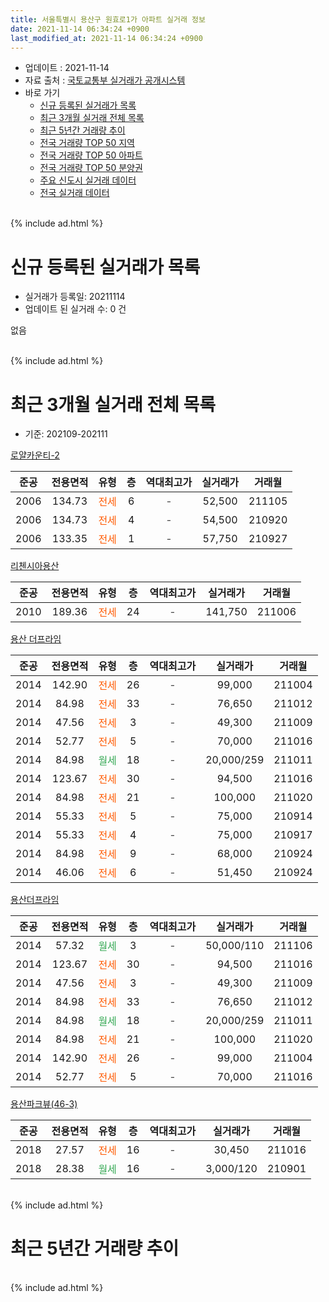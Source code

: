 ```yaml
---
title: 서울특별시 용산구 원효로1가 아파트 실거래 정보
date: 2021-11-14 06:34:24 +0900
last_modified_at: 2021-11-14 06:34:24 +0900
---
```


* 업데이트 : 2021-11-14
* 자료 출처 : [국토교통부 실거래가 공개시스템](http://rt.molit.go.kr)
* 바로 가기
    * [신규 등록된 실거래가 목록](#신규-등록된-실거래가-목록)
    * [최근 3개월 실거래 전체 목록](#최근-3개월-실거래-전체-목록)
    * [최근 5년간 거래량 추이](#최근-5년간-거래량-추이)
    * [전국 거래량 TOP 50 지역](https://inasie.github.io/apt-trade-info/최근-3개월-전국에서-가장-거래가-많이-발생한-지역)
    * [전국 거래량 TOP 50 아파트](https://inasie.github.io/apt-trade-info/최근-3개월-전국에서-가장-거래가-많이-발생한-아파트)
    * [전국 거래량 TOP 50 분양권](https://inasie.github.io/apt-trade-info/최근-3개월-전국에서-가장-거래가-많이-발생한-분양권)
    * [주요 신도시 실거래 데이터](https://inasie.github.io/apt-trade-info/주요-신도시)
    * [전국 실거래 데이터](https://inasie.github.io/apt-trade-info/전국)
<br>
{% include ad.html %}
<br>

# 신규 등록된 실거래가 목록
* 실거래가 등록일: 20211114
* 업데이트 된 실거래 수: 0 건

없음

<br>
{% include ad.html %}
<br>

# 최근 3개월 실거래 전체 목록
* 기준: 202109-202111


[로얄카운티-2](https://search.naver.com/search.naver?query=%EC%84%9C%EC%9A%B8%ED%8A%B9%EB%B3%84%EC%8B%9C+%EC%9A%A9%EC%82%B0%EA%B5%AC+%EC%9B%90%ED%9A%A8%EB%A1%9C1%EA%B0%80+%EB%A1%9C%EC%96%84%EC%B9%B4%EC%9A%B4%ED%8B%B0-2)

|준공|전용면적|유형|층|역대최고가|실거래가|거래월|
|:---:|:---:|:---:|:---:|:---:|:---:|:---:|
|2006|134.73|<span style="color:#ff5a00">전세</span>|6|<span style="color:#444444">-</span>|52,500|211105|
|2006|134.73|<span style="color:#ff5a00">전세</span>|4|<span style="color:#444444">-</span>|54,500|210920|
|2006|133.35|<span style="color:#ff5a00">전세</span>|1|<span style="color:#444444">-</span>|57,750|210927|

[리첸시아용산](https://search.naver.com/search.naver?query=%EC%84%9C%EC%9A%B8%ED%8A%B9%EB%B3%84%EC%8B%9C+%EC%9A%A9%EC%82%B0%EA%B5%AC+%EC%9B%90%ED%9A%A8%EB%A1%9C1%EA%B0%80+%EB%A6%AC%EC%B2%B8%EC%8B%9C%EC%95%84%EC%9A%A9%EC%82%B0)

|준공|전용면적|유형|층|역대최고가|실거래가|거래월|
|:---:|:---:|:---:|:---:|:---:|:---:|:---:|
|2010|189.36|<span style="color:#ff5a00">전세</span>|24|<span style="color:#444444">-</span>|141,750|211006|

[용산 더프라임](https://search.naver.com/search.naver?query=%EC%84%9C%EC%9A%B8%ED%8A%B9%EB%B3%84%EC%8B%9C+%EC%9A%A9%EC%82%B0%EA%B5%AC+%EC%9B%90%ED%9A%A8%EB%A1%9C1%EA%B0%80+%EC%9A%A9%EC%82%B0+%EB%8D%94%ED%94%84%EB%9D%BC%EC%9E%84)

|준공|전용면적|유형|층|역대최고가|실거래가|거래월|
|:---:|:---:|:---:|:---:|:---:|:---:|:---:|
|2014|142.90|<span style="color:#ff5a00">전세</span>|26|<span style="color:#444444">-</span>|99,000|211004|
|2014|84.98|<span style="color:#ff5a00">전세</span>|33|<span style="color:#444444">-</span>|76,650|211012|
|2014|47.56|<span style="color:#ff5a00">전세</span>|3|<span style="color:#444444">-</span>|49,300|211009|
|2014|52.77|<span style="color:#ff5a00">전세</span>|5|<span style="color:#444444">-</span>|70,000|211016|
|2014|84.98|<span style="color:#34a853">월세</span>|18|<span style="color:#444444">-</span>|20,000/259|211011|
|2014|123.67|<span style="color:#ff5a00">전세</span>|30|<span style="color:#444444">-</span>|94,500|211016|
|2014|84.98|<span style="color:#ff5a00">전세</span>|21|<span style="color:#444444">-</span>|100,000|211020|
|2014|55.33|<span style="color:#ff5a00">전세</span>|5|<span style="color:#444444">-</span>|75,000|210914|
|2014|55.33|<span style="color:#ff5a00">전세</span>|4|<span style="color:#444444">-</span>|75,000|210917|
|2014|84.98|<span style="color:#ff5a00">전세</span>|9|<span style="color:#444444">-</span>|68,000|210924|
|2014|46.06|<span style="color:#ff5a00">전세</span>|6|<span style="color:#444444">-</span>|51,450|210924|

[용산더프라임](https://search.naver.com/search.naver?query=%EC%84%9C%EC%9A%B8%ED%8A%B9%EB%B3%84%EC%8B%9C+%EC%9A%A9%EC%82%B0%EA%B5%AC+%EC%9B%90%ED%9A%A8%EB%A1%9C1%EA%B0%80+%EC%9A%A9%EC%82%B0%EB%8D%94%ED%94%84%EB%9D%BC%EC%9E%84)

|준공|전용면적|유형|층|역대최고가|실거래가|거래월|
|:---:|:---:|:---:|:---:|:---:|:---:|:---:|
|2014|57.32|<span style="color:#34a853">월세</span>|3|<span style="color:#444444">-</span>|50,000/110|211106|
|2014|123.67|<span style="color:#ff5a00">전세</span>|30|<span style="color:#444444">-</span>|94,500|211016|
|2014|47.56|<span style="color:#ff5a00">전세</span>|3|<span style="color:#444444">-</span>|49,300|211009|
|2014|84.98|<span style="color:#ff5a00">전세</span>|33|<span style="color:#444444">-</span>|76,650|211012|
|2014|84.98|<span style="color:#34a853">월세</span>|18|<span style="color:#444444">-</span>|20,000/259|211011|
|2014|84.98|<span style="color:#ff5a00">전세</span>|21|<span style="color:#444444">-</span>|100,000|211020|
|2014|142.90|<span style="color:#ff5a00">전세</span>|26|<span style="color:#444444">-</span>|99,000|211004|
|2014|52.77|<span style="color:#ff5a00">전세</span>|5|<span style="color:#444444">-</span>|70,000|211016|

[용산파크뷰(46-3)](https://search.naver.com/search.naver?query=%EC%84%9C%EC%9A%B8%ED%8A%B9%EB%B3%84%EC%8B%9C+%EC%9A%A9%EC%82%B0%EA%B5%AC+%EC%9B%90%ED%9A%A8%EB%A1%9C1%EA%B0%80+%EC%9A%A9%EC%82%B0%ED%8C%8C%ED%81%AC%EB%B7%B0%2846-3%29)

|준공|전용면적|유형|층|역대최고가|실거래가|거래월|
|:---:|:---:|:---:|:---:|:---:|:---:|:---:|
|2018|27.57|<span style="color:#ff5a00">전세</span>|16|<span style="color:#444444">-</span>|30,450|211016|
|2018|28.38|<span style="color:#34a853">월세</span>|16|<span style="color:#444444">-</span>|3,000/120|210901|


<br>
{% include ad.html %}
<br>

# 최근 5년간 거래량 추이


<div style="width:100%;">
    <canvas id="deal_progress" height="200"></canvas>
</div>

<script>
new Chart(document.getElementById("deal_progress"), {
    type: 'line',
    data: {
        labels: ['201611','201612','201701','201702','201703','201704','201705','201706','201707','201708','201709','201710','201711','201712','201801','201802','201803','201804','201805','201806','201807','201808','201809','201810','201811','201812','201901','201902','201903','201904','201905','201906','201907','201908','201909','201910','201911','201912','202001','202002','202003','202004','202005','202006','202007','202008','202009','202010','202011','202012','202101','202102','202103','202104','202105','202106','202107','202108','202109','202110','202111'],
        datasets: [{
            label: '매매',
            pointRadius: 1,
            data: [24, 2, 1, 0, 23, 0, 27, 8, 13, 2, 3, 2, 4, 6, 16, 8, 5, 4, 2, 0, 5, 8, 2, 0, 2, 3, 0, 0, 1, 2, 0, 0, 3, 4, 1, 7, 2, 11, 5, 1, 0, 1, 1, 6, 5, 4, 0, 4, 2, 5, 1, 1, 1, 2, 8, 3, 2, 4, 0, 0, 0],
            borderColor: "rgba(255, 201, 14, 1)",
            backgroundColor: "rgba(255, 201, 14, 0.5)",
            fill: false,
            lineTension: 0
        },{
            label: '전월세',
            pointRadius: 1,
            data: [3, 4, 2, 1, 1, 2, 3, 6, 7, 5, 3, 8, 5, 13, 20, 5, 9, 22, 20, 19, 12, 6, 5, 11, 9, 10, 6, 8, 10, 5, 10, 10, 16, 4, 17, 15, 17, 19, 15, 10, 11, 16, 19, 19, 18, 12, 10, 11, 6, 7, 7, 7, 13, 9, 16, 48, 13, 7, 7, 16, 2],
            borderColor: "rgba(0, 141, 185, 1)",
            backgroundColor: "rgba(0, 141, 185, 0.5)",
            fill: false,
            lineTension: 0
        }
        ]
    },
    options: {
        responsive: true,
        title: {
            display: false
        },
        tooltips: {
            mode: 'index',
            intersect: false
        },
        hover: {
            mode: 'nearest',
            intersect: true
        },
        scales: {
            xAxes: [{
                display: true,
                scaleLabel: {
                    display: true,
                    labelString: '년/월'
                }
            }],
            yAxes: [{
                display: true,
                ticks: {
                    suggestedMin: 0,
                },
                scaleLabel: {
                    display: true,
                    labelString: '실거래 수'
                }
            }]
        }
    }
});

</script>


<br>
{% include ad.html %}
<br>

